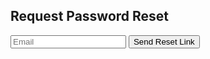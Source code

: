 <div id="password-reset-form" class="form-container">
	<h2>Request Password Reset</h2>
	<input type="email" placeholder="Email" />
	<button>Send Reset Link</button>
</div>